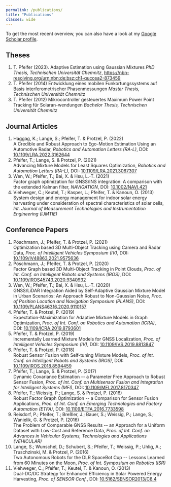 ```yaml
---
permalink: /publications/
title: "Publications"
classes: wide
---
```


To get the most recent overview, you can also have a look at my <a href="http://scholar.google.es/citations?user=YBsqIrQAAAAJ" target="_blank">Google Scholar profile</a>.


## Theses

1. T. Pfeifer (2023).
   Adaptive Estimation using Gaussian Mixtures
   *PhD Thesis, Technischen Universität Chemnitz*, https://nbn-resolving.org/urn:nbn:de:bsz:ch1-qucosa2-873459
2. T. Pfeifer (2014)
   Entwicklung eines mobilen Funkortungssystems auf Basis interferometrischer Phasenmessungen
   *Master Thesis, Technischen Universität Chemnitz*
3. T. Pfeifer (2012)
   Mikrocontroller gesteuertes Maximum Power Point Tracking für Solaran-wendungen
   *Bachelor Thesis, Technischen Universität Chemnitz*

## Journal Articles

1. Haggag, K.; Lange, S.; Pfeifer, T. & Protzel, P. (2022)  
   A Credible and Robust Approach to Ego-Motion Estimation Using an Automotive Radar, 
   *Robotics and Automation Letters (RA-L)*, DOI: [10.1109/LRA.2022.3162644](https://dx.doi.org/10.1109/LRA.2022.3162644)
2. Pfeifer, T.; Lange, S. & Protzel, P. (2021)  
   Advancing Mixture Models for Least Squares Optimization, 
   *Robotics and Automation Letters (RA-L)*, DOI: [10.1109/LRA.2021.3067307](https://dx.doi.org/10.1109/LRA.2021.3067307)
3. Wen, W.; Pfeifer, T.; Bai, X. & Hsu, L.-T. (2021)  
   Factor graph optimization for GNSS/INS integration: A comparison with the extended Kalman filter, 
   *NAVIGATION*, DOI: [10.1002/NAVI.421](https://dx.doi.org/10.1002/NAVI.421)
4. Viehweger, C.; Keutel, T.; Kasper, L.; Pfeifer, T. & Kanoun, O. (2013)  
   System design and energy management for indoor solar energy harvesting under consideration of spectral characteristics of solar cells, 
   *Int. Journal of Measurement Technologies and Instrumentation Engineering (IJMTIE)*

## Conference Papers

1. Pöschmann, J.; Pfeifer, T. & Protzel, P. (2021)  
   Optimization based 3D Multi-Object Tracking using Camera and Radar Data, 
   *Proc. of Intelligent Vehicles Symposium (IV)*, DOI: [10.1109/IV48863.2021.9575636](https://dx.doi.org/10.1109/iv48863.2021.9575636)
2. Pöschmann, J.; Pfeifer, T. & Protzel, P. (2020)  
   Factor Graph based 3D Multi-Object Tracking in Point Clouds, 
   *Proc. of Int. Conf. on Intelligent Robots and Systems (IROS)*, DOI: [10.1109/IROS45743.2020.9340932](https://dx.doi.org/10.1109/IROS45743.2020.9340932)
3. Wen, W.; Pfeifer, T.; Bai, X. & Hsu, L.-T. (2020)  
   GNSS/LiDAR Integration Aided by Self-Adaptive Gaussian Mixture Model in Urban Scenarios: An Approach Robust to Non-Gaussian Noise, 
   *Proc. of Position Location and Navigation Symposium (PLANS)*, DOI: [10.1109/PLANS46316.2020.9110157](https://dx.doi.org/10.1109/PLANS46316.2020.9110157)
4. Pfeifer, T. & Protzel, P. (2019)  
   Expectation-Maximization for Adaptive Mixture Models in Graph Optimization, 
   *Proc. of Int. Conf. on Robotics and Automation (ICRA)*, DOI: [10.1109/ICRA.2019.8793601](https://dx.doi.org/10.1109/ICRA.2019.8793601)
5. Pfeifer, T. & Protzel, P. (2019)  
   Incrementally Learned Mixture Models for GNSS Localization, 
   *Proc. of Intelligent Vehicles Symposium (IV)*, DOI: [10.1109/IVS.2019.8813847](https://dx.doi.org/10.1109/IVS.2019.8813847)
6. Pfeifer, T. & Protzel, P. (2018)  
   Robust Sensor Fusion with Self-tuning Mixture Models, 
   *Proc. of Int. Conf. on Intelligent Robots and Systems (IROS)*, DOI: [10.1109/IROS.2018.8594459](https://dx.doi.org/10.1109/IROS.2018.8594459)
7. Pfeifer, T.; Lange, S. & Protzel, P. (2017)  
   Dynamic Covariance Estimation -- a Parameter Free Approach to Robust Sensor Fusion, 
   *Proc. of Int. Conf. on Multisensor Fusion and Integration for Intelligent Systems (MFI)*, DOI: [10.1109/MFI.2017.8170347](https://dx.doi.org/10.1109/MFI.2017.8170347)
8. Pfeifer, T.; Weissig, P.; Lange, S. & Protzel, P. (2016)  
   Robust Factor Graph Optimization -- a Comparison for Sensor Fusion Applications, 
   *Proc. of Int. Conf. on Emerging Technologies and Factory Automation (ETFA)*, DOI: [10.1109/ETFA.2016.7733598](https://dx.doi.org/10.1109/ETFA.2016.7733598)
9. Reisdorf, P.; Pfeifer, T.; Breßler, J.; Bauer, S.; Weissig, P.; Lange, S.; Wanielik, G. & Protzel, P. (2016)  
   The Problem of Comparable GNSS Results -- an Approach for a Uniform Dataset with Low-Cost and Reference Data, 
   *Proc. of Int. Conf. on Advances in Vehicular Systems, Technologies and Applications (VEHICULAR)*
10. Lange, S.; Wunschel, D.; Schubert, S.; Pfeifer, T.; Weissig, P.; Uhlig, A.; Truschzinski, M. & Protzel, P. (2016)  
    Two Autonomous Robots for the DLR SpaceBot Cup -- Lessons Learned from 60 Minutes on the Moon, 
    *Proc. of Int. Symposium on Robotics (ISR)*
11. Viehweger, C.; Pfeifer, T.; Keutel, T. & Kanoun, O. (2013)  
    Dual-DC/DC Strategy for Enhanced Efficiency in Solar Powered Energy Harvesting, 
    *Proc. of SENSOR Conf.*, DOI: [10.5162/SENSOR2013/C8.4](https://dx.doi.org/10.5162/SENSOR2013/C8.4)

